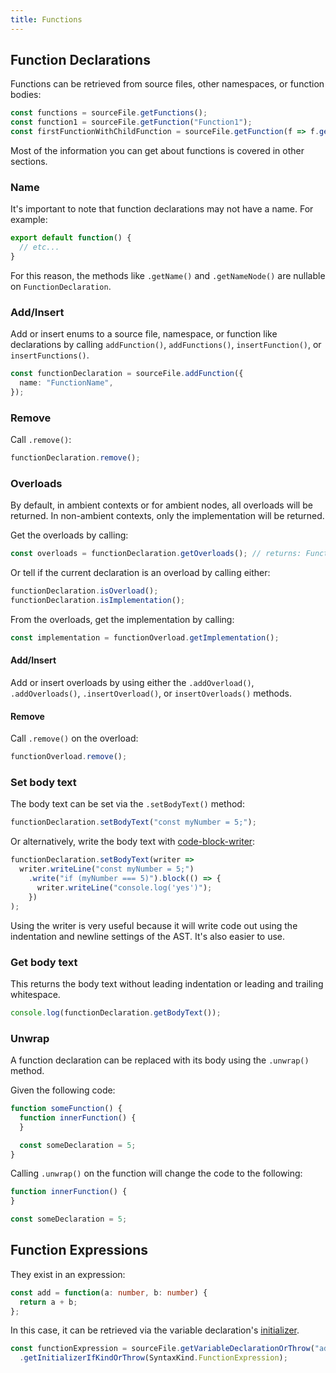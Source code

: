 ```yaml
---
title: Functions
---
```


## Function Declarations

Functions can be retrieved from source files, other namespaces, or function bodies:

```ts
const functions = sourceFile.getFunctions();
const function1 = sourceFile.getFunction("Function1");
const firstFunctionWithChildFunction = sourceFile.getFunction(f => f.getFunctions().length > 0);
```

Most of the information you can get about functions is covered in other sections.

### Name

It's important to note that function declarations may not have a name. For example:

```ts
export default function() {
  // etc...
}
```

For this reason, the methods like `.getName()` and `.getNameNode()` are nullable on `FunctionDeclaration`.

### Add/Insert

Add or insert enums to a source file, namespace, or function like declarations by calling `addFunction()`, `addFunctions()`, `insertFunction()`, or `insertFunctions()`.

```ts
const functionDeclaration = sourceFile.addFunction({
  name: "FunctionName",
});
```

### Remove

Call `.remove()`:

```ts
functionDeclaration.remove();
```

### Overloads

By default, in ambient contexts or for ambient nodes, all overloads will be returned. In non-ambient contexts, only the implementation will be returned.

Get the overloads by calling:

```ts
const overloads = functionDeclaration.getOverloads(); // returns: FunctionDeclaration[]
```

Or tell if the current declaration is an overload by calling either:

```ts
functionDeclaration.isOverload();
functionDeclaration.isImplementation();
```

From the overloads, get the implementation by calling:

```ts
const implementation = functionOverload.getImplementation();
```

#### Add/Insert

Add or insert overloads by using either the `.addOverload()`, `.addOverloads()`, `.insertOverload()`, or `insertOverloads()` methods.

#### Remove

Call `.remove()` on the overload:

```ts
functionOverload.remove();
```

### Set body text

The body text can be set via the `.setBodyText()` method:

```ts
functionDeclaration.setBodyText("const myNumber = 5;");
```

Or alternatively, write the body text with [code-block-writer](https://github.com/dsherret/code-block-writer):

```ts
functionDeclaration.setBodyText(writer =>
  writer.writeLine("const myNumber = 5;")
    .write("if (myNumber === 5)").block(() => {
      writer.writeLine("console.log('yes')");
    })
);
```

Using the writer is very useful because it will write code out using the indentation and newline settings of the AST. It's also easier to use.

### Get body text

This returns the body text without leading indentation or leading and trailing whitespace.

```ts
console.log(functionDeclaration.getBodyText());
```

### Unwrap

A function declaration can be replaced with its body using the `.unwrap()` method.

Given the following code:

```ts
function someFunction() {
  function innerFunction() {
  }

  const someDeclaration = 5;
}
```

Calling `.unwrap()` on the function will change the code to the following:

```ts
function innerFunction() {
}

const someDeclaration = 5;
```

## Function Expressions

They exist in an expression:

```ts
const add = function(a: number, b: number) {
  return a + b;
};
```

In this case, it can be retrieved via the variable declaration's [initializer](initializers).

```ts
const functionExpression = sourceFile.getVariableDeclarationOrThrow("add")
  .getInitializerIfKindOrThrow(SyntaxKind.FunctionExpression);
```
